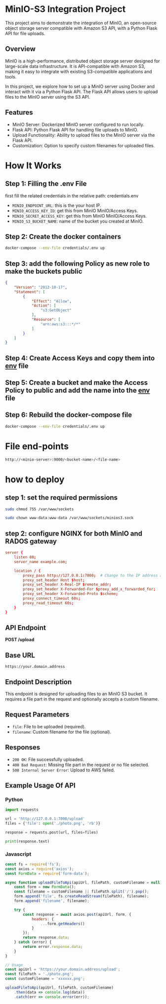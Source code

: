 # MinIO-S3 Integration Project
This project aims to demonstrate the integration of MinIO, an open-source object storage server compatible with Amazon S3 API, with a Python Flask API for file uploads.


## Overview

MinIO is a high-performance, distributed object storage server designed for large-scale data infrastructure. It is API-compatible with Amazon S3, making it easy to integrate with existing S3-compatible applications and tools.

In this project, we explore how to set up a MinIO server using Docker and interact with it via a Python Flask API. The Flask API allows users to upload files to the MinIO server using the S3 API.

## Features
- MinIO Server: Dockerized MinIO server configured to run locally.
- Flask API: Python Flask API for handling file uploads to MinIO.
- Upload Functionality: Ability to upload files to the MinIO server via the Flask API.
- Customization: Option to specify custom filenames for uploaded files.

# How It Works
## Step 1: Filling the .env File

first fill the related credentials in the relative path:
credentials\.env
- `MINIO_ENDPOINT_URL`: this is the your host IP.
- `MINIO_ACCESS_KEY_ID`: get this from MinIO MinIO/Access Keys.
- `MINIO_SECRET_ACCESS_KEY`: get this from MinIO MinIO/Access Keys.
- `MINIO_S3_BUCKET_NAME`: name of the bucket you created at MinIO.



## Step 2: Create the docker containers

```sh
docker-compose --env-file credentials/.env up

```
## Step 3: add the following Policy as new role to make the buckets public  
```JSON
{
    "Version": "2012-10-17",
    "Statement": [
        {
            "Effect": "Allow",
            "Action": [
                "s3:GetObject"
            ],
            "Resource": [
                "arn:aws:s3:::*/*"
            ]
        }
    ]
}
```

## Step 4: Create Access Keys and copy them into [env](./credentials/.env) file


## Step 5: Create a bucket and make the Access Policy to public and add the name into the [env](./credentials/.env) file


## Step 6: Rebuild the docker-compose file 
```sh
docker-compose --env-file credentials/.env up

```
# File end-points
```sh
http://<minio-server>:9000/<bucket-name>/<file-name>
```
# how to deploy

## step 1: set the required permissions
```sh
sudo chmod 755 /var/www/sockets
```
```sh
sudo chown www-data:www-data /var/www/sockets/minios3.sock
```

## step 2: configure NGINX for both MinIO and RADOS gateway

```conf
server {
    listen 80;
    server_name example.com;

    location / {
        proxy_pass http://127.0.0.1:7000;  # Change to the IP address and port of your Gunicorn server
        proxy_set_header Host $host;
        proxy_set_header X-Real-IP $remote_addr;
        proxy_set_header X-Forwarded-For $proxy_add_x_forwarded_for;
        proxy_set_header X-Forwarded-Proto $scheme;
        proxy_connect_timeout 60s;
        proxy_read_timeout 60s;
    }
}

```

## API Endpoint

**POST /upload**

## Base URL

```
https://your.domain.address
```


## Endpoint Description

This endpoint is designed for uploading files to an MinIO S3 bucket. It requires a file part in the request and optionally accepts a custom filename.

## Request Parameters

- `file`: File to be uploaded (required).
- `filename`: Custom filename for the file (optional).

## Responses

- `200 OK`: File successfully uploaded.
- `400 Bad Request`: Missing file part in the request or no file selected.
- `500 Internal Server Error`: Upload to AWS failed.

## Example Usage Of API 

### Python

```python
import requests

url = 'http://127.0.0.1:7000/upload'
files = {'file': open('./photo.png', 'rb')}

response = requests.post(url, files=files)

print(response.text)

```

### Javascript
```javascript
const fs = require('fs');
const axios = require('axios');
const FormData = require('form-data');

async function uploadFileToApi(apiUrl, filePath, customFilename = null) {
    const form = new FormData();
    const filename = customFilename || filePath.split('/').pop();
    form.append('file', fs.createReadStream(filePath), filename);
    form.append('filename', filename);

    try {
        const response = await axios.post(apiUrl, form, {
            headers: {
                ...form.getHeaders()
            }
        });
        return response.data;
    } catch (error) {
        return error.response.data;
    }
}

// Usage
const apiUrl = 'https://your.domain.address/upload';
const filePath = './photo.png';
const customFilename = 'xxxxxx.png';

uploadFileToApi(apiUrl, filePath, customFilename)
    .then(data => console.log(data))
    .catch(err => console.error(err));

```